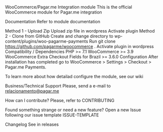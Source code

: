 WooCommerce/Pagar.me Integration module
This is the official WooCommerce module for Pagar.me integration

Documentation
Refer to module documentation

Method 1 - Upload Zip
Upload zip file in wordpress
Activate plugin
Method 2 - Clone from GitHub
Create and change directory to wp-content/plugins/woo-pagarme-payments
Run git clone https://github.com/pagarme/woocommerce .
Activate plugin in wordpress
Compatibility / Dependencies
PHP >= 7.1
WooCommerce >= 3.9
WooCommerce Extra Checkout Fields for Brazil >= 3.6.0
Configuration
After installation has completed go to WooCommerce > Settings > Checkout > Pagar.me Payments.

To learn more about how detailad configure the module, see our wiki

Business/Technical Support
Please, send a e-mail to relacionamento@pagar.me

How can I contribute?
Please, refer to CONTRIBUTING

Found something strange or need a new feature?
Open a new Issue following our issue template ISSUE-TEMPLATE

Changelog
See in releases